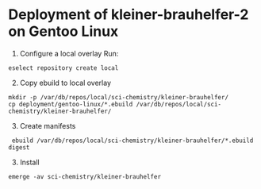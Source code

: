 # Deployment of kleiner-brauhelfer-2 on Gentoo Linux
1. Configure a local overlay
Run:

````
eselect repository create local
````

2. Copy ebuild to local overlay

````
mkdir -p /var/db/repos/local/sci-chemistry/kleiner-brauhelfer/
cp deployment/gentoo-linux/*.ebuild /var/db/repos/local/sci-chemistry/kleiner-brauhelfer/
````

3. Create manifests

````
 ebuild /var/db/repos/local/sci-chemistry/kleiner-brauhelfer/*.ebuild digest
````
3. Install
 
````
emerge -av sci-chemistry/kleiner-brauhelfer
````
